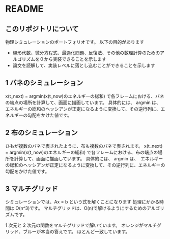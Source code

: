 # README

## このリポジトリについて

物理シミュレーションのポートフォリオです。
以下の目的があります

- 線形代数、微分方程式、最適化問題、反復法、その他の数理計算のためのアルゴリズムを０から実装できることを示します
- 論文を読解して、実装レベルに落とし込むことができることを示します

## 1 バネのシミュレーション

x(t_next) = argmin(x(t_now)のエネルギーの総和) で各フレームにおける、バネの端点の場所を計算して、画面に描画しています。
具体的には、 argmin は、　エネルギーの総和のヘッシアンが正定になるように変換して、その逆行列に、エネルギーの勾配をかけた値です。

## 2 布のシミュレーション

ひもが複数のバネで表されたように、布も複数のバネで表されます。
x(t_next) = argmin(x(t_now)のエネルギーの総和) で各フレームにおける、布の端点の場所を計算して、画面に描画しています。
具体的には、 argmin は、　エネルギーの総和のヘッシアンが正定になるように変換して、その逆行列に、エネルギーの勾配をかけた値です。

## 3 マルチグリッド

シミュレーションでは、Ax = b という式を解くことになります
処理にかかる時間は O(n^3)です。
マルチグリッドは、O(n)で解けるようにするためのアルゴリズムです。

1 次元と 2 次元の関数をマルチグリッドで解いています。
オレンジがマルチグリッド、ブルーが本当の答えです。
ほとんど一致しています。
